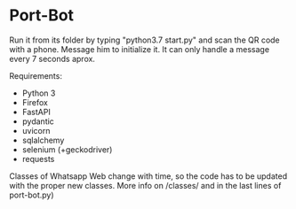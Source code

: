 # Port-Bot

Run it from its folder by typing "python3.7 start.py" and scan the QR code with a phone. Message him to initialize it. It can only handle a message every 7 seconds aprox.

Requirements:
 - Python 3
 - Firefox
 - FastAPI
 - pydantic
 - uvicorn
 - sqlalchemy
 - selenium (+geckodriver)
 - requests


Classes of Whatsapp Web change with time, so the code has to be updated with the proper new classes. More info on /classes/ and in the last lines of port-bot.py)
